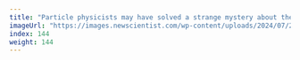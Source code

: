 ```yaml
---
title: "Particle physicists may have solved a strange mystery about the muon"
imageUrl: "https://images.newscientist.com/wp-content/uploads/2024/07/26174904/SEI_213967714.jpg?width=788"
index: 144
weight: 144
---
```

